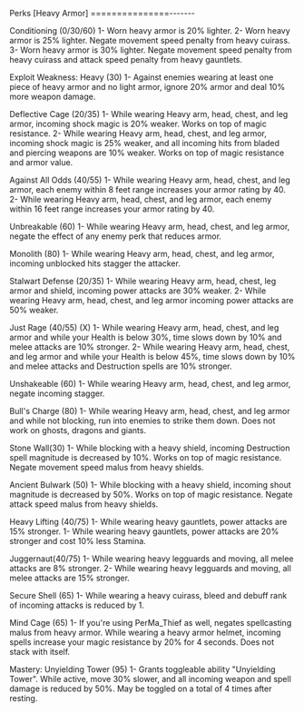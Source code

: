 Perks [Heavy Armor]
===============-------

Conditioning (0/30/60)
1- Worn heavy armor is 20% lighter.
2- Worn heavy armor is 25% lighter. Negate movement speed penalty from heavy cuirass.
3- Worn heavy armor is 30% lighter. Negate movement speed penalty from heavy cuirass
	and attack speed penalty from heavy gauntlets.
	
Exploit Weakness: Heavy (30)
1- Against enemies wearing at least one piece of heavy armor and no light armor,
	ignore 20% armor and deal 10% more weapon damage.

Deflective Cage (20/35)
1- While wearing Heavy arm, head, chest, and leg armor, incoming shock magic is 20%
	weaker. Works on top of magic resistance.
2- While wearing Heavy arm, head, chest, and leg armor, incoming shock magic is 25%
	weaker, and all incoming hits from bladed and piercing weapons are
	10% weaker. Works on top of magic resistance and armor value.
	
Against All Odds (40/55)
 1- While wearing Heavy arm, head, chest, and leg armor, each enemy within 8 feet range
	increases your armor rating by 40.
 2- While wearing Heavy arm, head, chest, and leg armor, each enemy within 16 feet range
	increases your armor rating by 40.

Unbreakable (60)
1- While wearing Heavy arm, head, chest, and leg armor, negate the effect of any enemy
	perk that reduces armor.	
	
Monolith (80)
1- While wearing Heavy arm, head, chest, and leg armor, incoming unblocked hits stagger
	the attacker.
	
Stalwart Defense (20/35)
1- While wearing Heavy arm, head, chest, leg armor and shield, incoming power attacks are 30% weaker.
2- While wearing Heavy arm, head, chest, and leg armor incoming power attacks are 50% weaker.
	
Just Rage (40/55) (X)
1- While wearing Heavy arm, head, chest, and leg armor and while your Health is below 30%, time slows down by 10% and melee attacks are 10% stronger.
2- While wearing Heavy arm, head, chest, and leg armor and while your Health is below 45%, time slows down by 10% and melee attacks and Destruction spells are 10% stronger. 
	
Unshakeable (60)
1- While wearing Heavy arm, head, chest, and leg armor, negate incoming stagger.

Bull's Charge (80)
1- While wearing Heavy arm, head, chest, and leg armor and while not blocking, run
	into enemies to strike them down. Does not work on ghosts, dragons and giants.
	
Stone Wall(30)
1- While blocking with a heavy shield, incoming Destruction spell magnitude is decreased 
	by 10%. Works on top of magic resistance. Negate movement speed malus from heavy 
	shields.
	
Ancient Bulwark (50)
1- While blocking with a heavy shield, incoming shout magnitude is decreased by 50%.
	Works on top of magic resistance. Negate attack speed malus from heavy shields.
	
Heavy Lifting (40/75)
1- While wearing heavy gauntlets, power attacks are 15% stronger.
1- While wearing heavy gauntlets, power attacks are 20% stronger and cost
	10% less Stamina.

Juggernaut(40/75)
1- While wearing heavy legguards and moving, all melee attacks are 8% stronger.
2- While wearing heavy legguards and moving, all melee attacks are 15% stronger.

Secure Shell (65)
1- While wearing a heavy cuirass, bleed and debuff rank of incoming attacks is reduced
	by 1.

Mind Cage (65)
1- If you're using PerMa_Thief as well, negates spellcasting malus from heavy armor. 
	While wearing a heavy armor helmet, incoming spells increase your magic resistance 
	by 20% for 4 seconds. Does not stack with itself.
	
Mastery: Unyielding Tower (95)
1- Grants toggleable ability "Unyielding Tower". 
	While active, move 30% slower, and all incoming weapon and spell damage is  reduced by 50%. May be toggled on a total of 4 times after resting.
